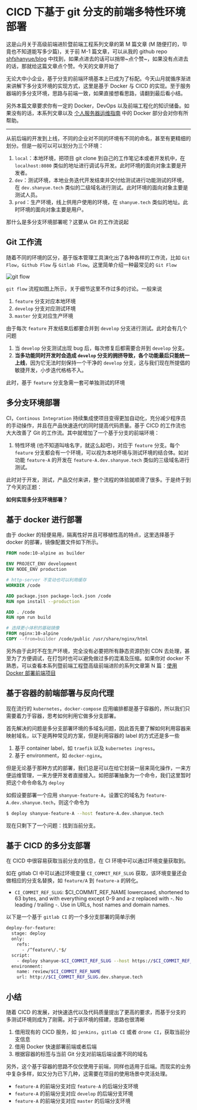 # CICD 下基于 git 分支的前端多特性环境部署

这是山月关于高级前端进阶暨前端工程系列文章的第 M 篇文章 (M 随便打的，毕竟也不知道能写多少篇)，关于前 M-1 篇文章，可以从我的 github repo [shfshanyue/blog](https://github.com/shfshanyue/blog) 中找到，如果点进去的话可以捎带~点个赞~，如果没有点进去的话，那就给这篇文章点个赞。今天的文章开始了

无论大中小企业，基于分支的前端环境基本上已成为了标配。今天山月就循序渐进来讲解下多分支环境的实现方式，这里是基于 Docker 与 CICD 的实现。至于服务器端的多分支环境，思路与前端一致，如果直接想看思路，请翻到最后看小结。

另外本篇文章要求你有一定的 Docker，DevOps 以及前端工程化的知识储备。如果没有的话，本系列文章以及 [个人服务器运维指南](https://github.com/shfshanyue/blog#%E4%B8%AA%E4%BA%BA%E6%9C%8D%E5%8A%A1%E5%99%A8%E8%BF%90%E7%BB%B4%E6%8C%87%E5%8D%97) 中的 Docker 部分会对你有所帮助。

---

从前后端的开发到上线，不同的企业对不同的环境有不同的命名，甚至有更精细的划分。但是一般可以可以划分为三个环境：

1. `local`：本地环境，把项目 git clone 到自己的工作笔记本或者开发机中，在 `localhost:8080` 类似的地址进行调试与开发。此时环境的面向对象主要是开发者。
1. `dev`：测试环境，本地业务迭代开发结束并交付给测试进行功能测试的环境，在 `dev.shanyue.tech` 类似的二级域名进行测试。此时环境的面向对象主要是测试人员。
1. `prod`：生产环境，线上供用户使用的环境，在 `shanyue.tech` 类似的地址。此时环境的面向对象主要是用户。

那什么是多分支环境部署呢？这要从 Git 的工作流说起

## Git 工作流

随着不同的环境的区分，基于版本管理工具演化出了各种各样的工作流，比如 `Git Flow`，`Github Flow` 与 `Gitlab Flow`。这里简单介绍一种最常见的 `Git Flow`

![git flow](https://nvie.com/img/git-model@2x.png)

`git flow` 流程如图上所示，关于细节这里不作过多的讨论。一般来说

1. `feature` 分支对应本地环境
1. `develop` 分支对应测试环境
1. `master` 分支对应生产环境

由于每次 `feature` 开发结束后都要合并到 `develop` 分支进行测试。此时会有几个问题

1. 当 `develop` 分支测试出现 bug 后，每次修复后都需要合并到 `develop` 分支。
1. **当多功能同时开发时会造成 `develop` 分支的拥挤导致，各个功能最后只能统一上线**，因为它无法时刻保持一个干净的 `develop` 分支，这与我们现在所提倡的敏捷开发，小步迭代格格不入。

此时，基于 `feature` 分支急需一套可单独测试的环境

## 多分支环境部署

CI，`Continous Integration` 持续集成使项目变得更加自动化，充分减少程序员的手动操作，并且在产品快速迭代的同时提高代码质量。基于 CICD 的工作流也大大改善了 Git 的工作流。其中就增加了一个基于分支的前端环境：

1. 特性环境 (也不知道叫啥名字，就这么起吧)，对应于 `feature` 分支。每个 `feature` 分支都会有一个环境，可以视为本地环境与测试环境的结合体。如对功能 `feature-A` 的开发在 `feature-A.dev.shanyue.tech` 类似的三级域名进行测试。

此时对于开发，测试，产品交付来讲，整个流程的体验就顺滑了很多。于是终于到了今天的正题：

**如何实现多分支环境部署？**

## 基于 docker 进行部署

由于 docker 的轻便易用，隔离性好并且可移植性高的特点，这里选择基于 docker 的部署，镜像配置文件如下所示。

``` dockerfile
FROM node:10-alpine as builder

ENV PROJECT_ENV development
ENV NODE_ENV production

# http-server 不变动也可以利用缓存
WORKDIR /code

ADD package.json package-lock.json /code
RUN npm install --production

ADD . /code
RUN npm run build

# 选择更小体积的基础镜像
FROM nginx:10-alpine
COPY --from=builder /code/public /usr/share/nginx/html
```

另外由于此时不在生产环境，完全没有必要把所有静态资源扔到 CDN 去处理，甚至为了方便调试，在打包时也可以避免做过多的混淆及压缩。如果你对 docker 不熟悉，可以查看本系列暨前端工程暨高级前端进阶的系列文章第 N 篇：[使用 Docker 部署前端项目](https://shanyue.tech/frontend-engineering/docker.html)

## 基于容器的前端部署与反向代理

现在流行的 `kubernetes`，`docker-compose` 应用编排都是基于容器的，所以我们只需要着力于容器，思考如何利用它做多分支部署。

首先解决的问题是多分支部署环境的多域名问题，因此首先要了解如何利用容器来映射域名，以下是两种常见的方案，但是利用容器的 label 的方式还是多一些

1. 基于 container label，如 `traefik` 以及 `kubernetes ingress`。
1. 基于 environment，如 `docker-nginx`。

但是无论基于那种方式的部署，我们总是可以在给它封装一层来简化操作，一来方便运维管理，一来方便开发者直接接入。如把部署抽象为一个命令，我们这里暂时把这个命令命名为 `deploy`

如假设要部署一个应用 `shanyue-feature-A`，设置它的域名为 `feature-A.dev.shanyue.tech`，则这个命令为

``` bash
$ deploy shanyue-feature-A --host feature-A.dev.shanyue.tech
```

现在只剩下了一个问题：找到当前分支。

## 基于 CICD 的多分支部署

在 CICD 中很容易获取当前分支的信息，在 CI 环境中可以通过环境变量获取到。

如在 gitlab CI 中可以通过环境变量 `CI_COMMIT_REF_SLUG` 获取，该环境变量还会做相应的分支名替换，如 `feature/A` 到 `feature-a` 的转化。

+ `CI_COMMIT_REF_SLUG`: $CI_COMMIT_REF_NAME lowercased, shortened to 63 bytes, and with everything except 0-9 and a-z replaced with -. No leading / trailing -. Use in URLs, host names and domain names.

以下是一个基于 `gitlab CI` 的一个多分支部署的简单示例

``` bash
deploy-for-feature:
  stage: deploy
  only:
    refs:
      - /^feature\/.*$/
  script:
    - deploy shanyue-$CI_COMMIT_REF_SLUG --host https://$CI_COMMIT_REF_SLUG.sp.dev.smartstudy.com 
  environment:
    name: review/$CI_COMMIT_REF_NAME
    url: http://$CI_COMMIT_REF_SLUG.dev.shanyue.tech
```

## 小结

随着 CICD 的发展，对快速迭代以及代码质量提出了更高的要求，而基于分支的多测试环境则成为了刚需。对于该环境的搭建，思路也很清晰

1. 借用现有的 CICD 服务，如 `jenkins`，`gitlab CI` 或者 `drone CI`，获取当前分支信息
1. 借用 Docker 快速部署前端或者后端
1. 根据容器的标签与当前 Git 分支对前端后端设置不同的域名

另外，这个基于容器的思路不仅仅使用于前端，同样也适用于后端。而现实的业务中复杂多样，如又分为已下几种，这需要在项目的使用场景中灵活处理。

+ `feature-A` 的前端分支对应 `feature-A` 的后端分支环境
+ `feature-A` 的前端分支对应 `develop` 的后端分支环境
+ `feature-A` 的前端分支对应 `master` 的后端分支环境